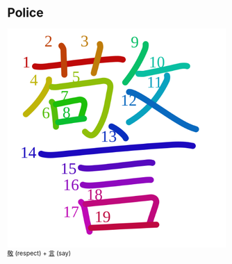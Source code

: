 # Police
![8b66](Kanji/kanji-colorize/8b66.svg)
[敬](Kanji/kanji-dict/敬.md) (respect) + [言](Kanji/kanji-dict/言.md) (say) 